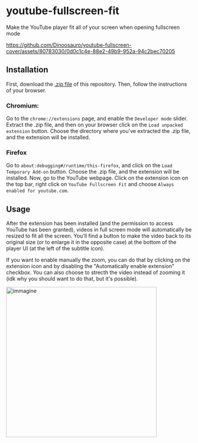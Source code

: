 # youtube-fullscreen-fit
Make the YouTube player fit all of your screen when opening fullscreen mode

https://github.com/Dinoosauro/youtube-fullscreen-cover/assets/80783030/0d0c1c4e-88e2-49b9-952a-94c2bec70205



## Installation
First, download the [.zip file](https://codeload.github.com/Dinoosauro/youtube-fullscreen-cover/zip/refs/heads/main) of this repository. Then, follow the instructions of your browser.
### Chromium:
Go to the ```chrome://extensions``` page, and enable the ```Developer mode``` slider. Extract the .zip file, and then on your browser click on the ```Load unpacked extension``` button. Choose the directory where you've extracted the .zip file, and the extension will be installed.

### Firefox
Go to ```about:debugging#/runtime/this-firefox```, and click on the ```Load Temporary Add-on``` button. Choose the .zip file, and the extension will be installed. Now, go to the YouTube webpage. Click on the extension icon on the top bar, right click on ```YouTube Fullscreen Fit``` and choose ```Always enabled for youtube.com```. 

## Usage
After the extension has been installed (and the permission to access YouTube has been granted), videos in full screen mode will automatically be resized to fit all the screen. You'll find a button to make the video back to its original size (or to enlarge it in the opposite case) at the bottom of the player UI (at the left of the subtitle icon).

If you want to enable manually the zoom, you can do that by clicking on the extension icon and by disabling the "Automatically enable extension" checkbox. You can also choose to strecth the video instead of zooming it (idk why you should want to do that, but it's possible).

<img width="407" alt="immagine" src="https://github.com/Dinoosauro/youtube-fullscreen-fit/assets/80783030/e35998d3-8e27-4227-b350-68323c0ce2b1">

